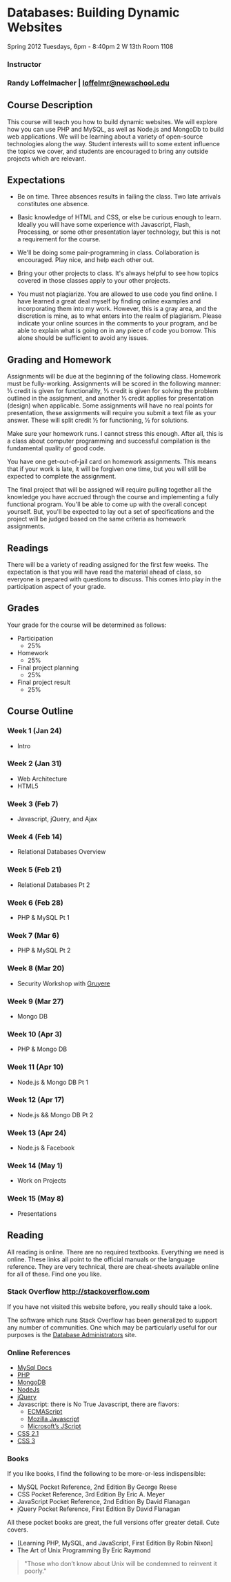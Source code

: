 # Databases: Building Dynamic Websites

Spring 2012
Tuesdays, 6pm - 8:40pm
2 W 13th Room 1108

### Instructor

### Randy Loffelmacher | loffelmr@newschool.edu



## Course Description

This course will teach you how to build dynamic websites. We will explore how you can use PHP and MySQL, as well as Node.js and MongoDb to build web applications. We will be learning about a variety of open-source technologies along the way. Student interests will to some extent influence the topics we cover, and students are encouraged to bring any outside projects which are relevant.



## Expectations

* Be on time. Three absences results in failing the class. Two late arrivals constitutes one absence.

* Basic knowledge of HTML and CSS, or else be curious enough to learn. Ideally you will have some experience with Javascript, Flash, Processing, or some other presentation layer technology, but this is not a requirement for the course.

* We'll be doing some pair-programming in class. Collaboration is encouraged. Play nice, and help each other out.

* Bring your other projects to class. It's always helpful to see how topics covered in those classes apply to your other projects.

* You must not plagiarize. You are allowed to use code you find online. I have learned a great deal myself by finding online examples and incorporating them into my work. However, this is a gray area, and the discretion is mine, as to what enters into the realm of plagiarism. Please indicate your online sources in the comments to your program, and be able to explain what is going on in any piece of code you borrow. This alone should be sufficient to avoid any issues.



## Grading and Homework

Assignments will be due at the beginning of the following class. Homework must be fully-working. Assignments will be scored in the following manner: ⅓ credit is given for functionality, ⅓ credit is given for solving the problem outlined in the assignment, and another ⅓ credit applies for presentation (design) when applicable. Some assignments will have no real points for presentation, these assignments will require you submit a text file as your answer. These will split credit ½ for functioning, ½ for solutions.

Make sure your homework runs. I cannot stress this enough. After all, this is a class about computer programming and successful compilation is the fundamental quality of good code.

You have one get-out-of-jail card on homework assignments. This means that if your work is late, it will be forgiven one time, but you will still be expected to complete the assignment.

The final project that will be assigned will require pulling together all the knowledge you have accrued through the course and implementing a fully functional program.  You'll be able to come up with the overall concept yourself.  But, you'll be expected to lay out a set of specifications and the project will be judged based on the same criteria as homework assignments.



## Readings 

There will be a variety of reading assigned for the first few weeks. The expectation is that you will have read the material ahead of class, so everyone is prepared with questions to discuss. This comes into play in the participation aspect of your grade. 



## Grades

Your grade for the course will be determined as follows:

* Participation
	* 25%
* Homework
	* 25%
* Final project planning
	* 25%
* Final project result
	* 25%



## Course Outline

### Week 1 (Jan 24)

* Intro



### Week 2 (Jan 31)

* Web Architecture
* HTML5



### Week 3 (Feb 7)

* Javascript, jQuery, and Ajax



### Week 4 (Feb 14)

* Relational Databases Overview



### Week 5 (Feb 21)

* Relational Databases Pt 2



### Week 6 (Feb 28)

* PHP & MySQL Pt 1



### Week 7 (Mar 6)

* PHP & MySQL Pt 2



### Week 8 (Mar 20)

* Security Workshop with [Gruyere](http://google-gruyere.appspot.com/)



### Week 9 (Mar 27)

* Mongo DB



### Week 10 (Apr 3)

* PHP & Mongo DB



### Week 11 (Apr 10)

* Node.js & Mongo DB Pt 1



### Week 12 (Apr 17)

* Node.js && Mongo DB Pt 2



### Week 13 (Apr 24)

* Node.js & Facebook



### Week 14 (May 1)

* Work on Projects



### Week 15 (May 8)

* Presentations



## Reading

All reading is online. There are no required textbooks. Everything we need is online. These links all point to the official manuals or the language reference. They are very technical, there are cheat-sheets available online for all of these. Find one you like.

### Stack Overflow <http://stackoverflow.com>

If you have not visited this website before, you really should take a look.

The software which runs Stack Overflow has been generalized to support any number of communities. One which may be particularly useful for our purposes is the [Database Administrators](http://dba.stackexchange.com/) site.


### Online References

* [MySql Docs](http://dev.mysql.com/doc/)
* [PHP](http://php.net/docs.php)
* [MongoDB](http://mongodb.com)
* [NodeJs](http://nodejs.org)
* [jQuery](http://docs.jquery.com/Main_Page)
* Javascript: there is No True Javascript, there are flavors:
	* [ECMAScript](http://www.ecma-international.org/publications/files/ECMA-ST/ECMA-262.pdf)
	* [Mozilla Javascript](https://developer.mozilla.org/en/JavaScript)
	* [Microsoft’s JScript](http://msdn.microsoft.com/en-us/library/yek4tbz0\(VS.85\).aspx)
* [CSS 2.1](http://www.w3.org/TR/CSS21/)
* [CSS 3](http://www.w3.org/TR/CSS/)


### Books

If you like books, I find the following to be more-or-less indispensible:

* MySQL Pocket Reference, 2nd Edition By George Reese
* CSS Pocket Reference, 3rd Edition By Eric A. Meyer
* JavaScript Pocket Reference, 2nd Edition By David Flanagan
* jQuery Pocket Reference, First Edition By David Flanagan

All these pocket books are great, the full versions offer greater detail. Cute covers.

* [Learning PHP, MySQL, and JavaScript, First Edition By Robin Nixon]
* The Art of Unix Programming By Eric Raymond


> "Those who don’t know about Unix will be condemned to reinvent it poorly."
